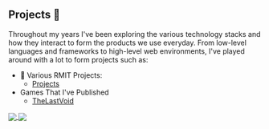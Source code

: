 ## Projects 📖

Throughout my years I've been exploring the various technology stacks and how they interact to form the products we use everyday. From low-level languages
and frameworks to high-level web environments, I've played around with a lot to form projects such as:

- 🏫 Various RMIT Projects:
  - [Projects](https://github.com/DanielAtanasovski/RMIT-Projects) 
- Games That I've Published
  - [TheLastVoid](https://github.com/DanielAtanasovski/TheLastVoid)

<a href="https://github.com/anuraghazra/github-readme-stats">
  <img align="center" src="https://github-readme-stats.vercel.app/api?username=DanielAtanasovski&count_private=true&show_icons=true&theme=dracula" />
</a>
<a href="https://github.com/anuraghazra/github-readme-stats">
  <img align="center" src="https://github-readme-stats.vercel.app/api/top-langs/?username=DanielAtanasovski&layout=compact" />
</a>

